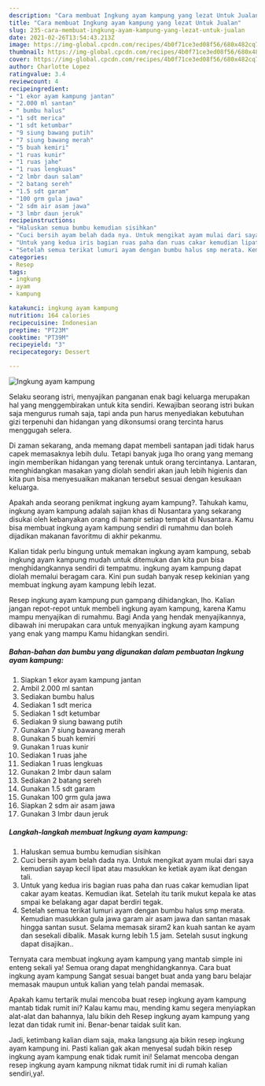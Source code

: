 ```yaml
---
description: "Cara membuat Ingkung ayam kampung yang lezat Untuk Jualan"
title: "Cara membuat Ingkung ayam kampung yang lezat Untuk Jualan"
slug: 235-cara-membuat-ingkung-ayam-kampung-yang-lezat-untuk-jualan
date: 2021-02-26T13:54:43.213Z
image: https://img-global.cpcdn.com/recipes/4b0f71ce3ed08f56/680x482cq70/ingkung-ayam-kampung-foto-resep-utama.jpg
thumbnail: https://img-global.cpcdn.com/recipes/4b0f71ce3ed08f56/680x482cq70/ingkung-ayam-kampung-foto-resep-utama.jpg
cover: https://img-global.cpcdn.com/recipes/4b0f71ce3ed08f56/680x482cq70/ingkung-ayam-kampung-foto-resep-utama.jpg
author: Charlotte Lopez
ratingvalue: 3.4
reviewcount: 4
recipeingredient:
- "1 ekor ayam kampung jantan"
- "2.000 ml santan"
- " bumbu halus"
- "1 sdt merica"
- "1 sdt ketumbar"
- "9 siung bawang putih"
- "7 siung bawang merah"
- "5 buah kemiri"
- "1 ruas kunir"
- "1 ruas jahe"
- "1 ruas lengkuas"
- "2 lmbr daun salam"
- "2 batang sereh"
- "1.5 sdt garam"
- "100 grm gula jawa"
- "2 sdm air asam jawa"
- "3 lmbr daun jeruk"
recipeinstructions:
- "Haluskan semua bumbu kemudian sisihkan"
- "Cuci bersih ayam belah dada nya. Untuk mengikat ayam mulai dari saya kemudian sayap kecil lipat atau masukkan ke ketiak ayam ikat dengan tali."
- "Untuk yang kedua iris bagian ruas paha dan ruas cakar kemudian lipat cakar ayam keatas. Kemudian ikat. Setelah itu tarik mukut kepala ke atas smpai ke belakang agar dapat berdiri tegak."
- "Setelah semua terikat lumuri ayam dengan bumbu halus smp merata. Kemudian masukkan gula jawa garam air asam jawa dan santan masak hingga santan susut. Selama memasak siram2 kan kuah santan ke ayam dan sesekali dibalik. Masak kurng lebih 1.5 jam. Setelah susut ingkung dapat disajikan.."
categories:
- Resep
tags:
- ingkung
- ayam
- kampung

katakunci: ingkung ayam kampung 
nutrition: 164 calories
recipecuisine: Indonesian
preptime: "PT23M"
cooktime: "PT39M"
recipeyield: "3"
recipecategory: Dessert

---
```



![Ingkung ayam kampung](https://img-global.cpcdn.com/recipes/4b0f71ce3ed08f56/680x482cq70/ingkung-ayam-kampung-foto-resep-utama.jpg)

Selaku seorang istri, menyajikan panganan enak bagi keluarga merupakan hal yang menggembirakan untuk kita sendiri. Kewajiban seorang istri bukan saja mengurus rumah saja, tapi anda pun harus menyediakan kebutuhan gizi terpenuhi dan hidangan yang dikonsumsi orang tercinta harus menggugah selera.

Di zaman  sekarang, anda memang dapat membeli santapan jadi tidak harus capek memasaknya lebih dulu. Tetapi banyak juga lho orang yang memang ingin memberikan hidangan yang terenak untuk orang tercintanya. Lantaran, menghidangkan masakan yang diolah sendiri akan jauh lebih higienis dan kita pun bisa menyesuaikan makanan tersebut sesuai dengan kesukaan keluarga. 



Apakah anda seorang penikmat ingkung ayam kampung?. Tahukah kamu, ingkung ayam kampung adalah sajian khas di Nusantara yang sekarang disukai oleh kebanyakan orang di hampir setiap tempat di Nusantara. Kamu bisa membuat ingkung ayam kampung sendiri di rumahmu dan boleh dijadikan makanan favoritmu di akhir pekanmu.

Kalian tidak perlu bingung untuk memakan ingkung ayam kampung, sebab ingkung ayam kampung mudah untuk ditemukan dan kita pun bisa menghidangkannya sendiri di tempatmu. ingkung ayam kampung dapat diolah memalui beragam cara. Kini pun sudah banyak resep kekinian yang membuat ingkung ayam kampung lebih lezat.

Resep ingkung ayam kampung pun gampang dihidangkan, lho. Kalian jangan repot-repot untuk membeli ingkung ayam kampung, karena Kamu mampu menyajikan di rumahmu. Bagi Anda yang hendak menyajikannya, dibawah ini merupakan cara untuk menyajikan ingkung ayam kampung yang enak yang mampu Kamu hidangkan sendiri.

<!--inarticleads1-->

##### Bahan-bahan dan bumbu yang digunakan dalam pembuatan Ingkung ayam kampung:

1. Siapkan 1 ekor ayam kampung jantan
1. Ambil 2.000 ml santan
1. Sediakan  bumbu halus
1. Sediakan 1 sdt merica
1. Sediakan 1 sdt ketumbar
1. Sediakan 9 siung bawang putih
1. Gunakan 7 siung bawang merah
1. Gunakan 5 buah kemiri
1. Gunakan 1 ruas kunir
1. Sediakan 1 ruas jahe
1. Sediakan 1 ruas lengkuas
1. Gunakan 2 lmbr daun salam
1. Sediakan 2 batang sereh
1. Gunakan 1.5 sdt garam
1. Gunakan 100 grm gula jawa
1. Siapkan 2 sdm air asam jawa
1. Gunakan 3 lmbr daun jeruk




<!--inarticleads2-->

##### Langkah-langkah membuat Ingkung ayam kampung:

1. Haluskan semua bumbu kemudian sisihkan
1. Cuci bersih ayam belah dada nya. Untuk mengikat ayam mulai dari saya kemudian sayap kecil lipat atau masukkan ke ketiak ayam ikat dengan tali.
1. Untuk yang kedua iris bagian ruas paha dan ruas cakar kemudian lipat cakar ayam keatas. Kemudian ikat. Setelah itu tarik mukut kepala ke atas smpai ke belakang agar dapat berdiri tegak.
1. Setelah semua terikat lumuri ayam dengan bumbu halus smp merata. Kemudian masukkan gula jawa garam air asam jawa dan santan masak hingga santan susut. Selama memasak siram2 kan kuah santan ke ayam dan sesekali dibalik. Masak kurng lebih 1.5 jam. Setelah susut ingkung dapat disajikan..




Ternyata cara membuat ingkung ayam kampung yang mantab simple ini enteng sekali ya! Semua orang dapat menghidangkannya. Cara buat ingkung ayam kampung Sangat sesuai banget buat anda yang baru belajar memasak maupun untuk kalian yang telah pandai memasak.

Apakah kamu tertarik mulai mencoba buat resep ingkung ayam kampung mantab tidak rumit ini? Kalau kamu mau, mending kamu segera menyiapkan alat-alat dan bahannya, lalu bikin deh Resep ingkung ayam kampung yang lezat dan tidak rumit ini. Benar-benar taidak sulit kan. 

Jadi, ketimbang kalian diam saja, maka langsung aja bikin resep ingkung ayam kampung ini. Pasti kalian gak akan menyesal sudah bikin resep ingkung ayam kampung enak tidak rumit ini! Selamat mencoba dengan resep ingkung ayam kampung nikmat tidak rumit ini di rumah kalian sendiri,ya!.

